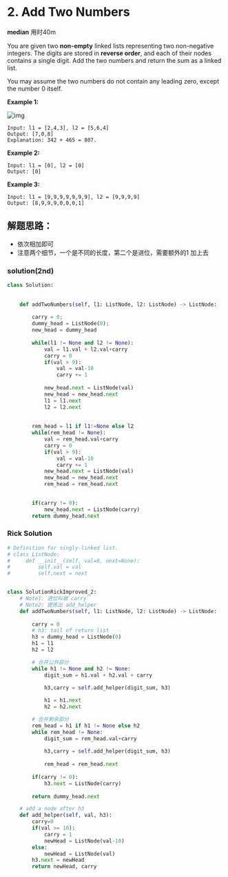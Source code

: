 # 2. Add Two Numbers
**median**                   用时40m

You are given two **non-empty** linked lists representing two non-negative integers. The digits are stored in **reverse order**, and each of their nodes contains a single digit. Add the two numbers and return the sum as a linked list.

You may assume the two numbers do not contain any leading zero, except the number 0 itself.

 

**Example 1:**

![img](https://assets.leetcode.com/uploads/2020/10/02/addtwonumber1.jpg)

```
Input: l1 = [2,4,3], l2 = [5,6,4]
Output: [7,0,8]
Explanation: 342 + 465 = 807.
```

**Example 2:**

```
Input: l1 = [0], l2 = [0]
Output: [0]
```

**Example 3:**

```
Input: l1 = [9,9,9,9,9,9,9], l2 = [9,9,9,9]
Output: [8,9,9,9,0,0,0,1]
```

 

## 解题思路：

- 依次相加即可
- 注意两个细节，一个是不同的长度，第二个是进位，需要额外的1 加上去 







### solution(2nd)

```python
class Solution:
    
    
    def addTwoNumbers(self, l1: ListNode, l2: ListNode) -> ListNode:
        
        carry = 0;
        dummy_head = ListNode(0);
        new_head = dummy_head
        
        while(l1 != None and l2 != None):
            val = l1.val + l2.val+carry
            carry = 0
            if(val > 9):
                val = val-10
                carry += 1
            
            new_head.next = ListNode(val)
            new_head = new_head.next
            l1 = l1.next
            l2 = l2.next
        
        
        rem_head = l1 if l1!=None else l2
        while(rem_head != None):
            val = rem_head.val+carry
            carry = 0
            if(val > 9):
                val = val-10
                carry += 1
            new_head.next = ListNode(val)
            new_head = new_head.next
            rem_head = rem_head.next

            
        if(carry != 0):
            new_head.next = ListNode(carry)
        return dummy_head.next
```



### Rick Solution

```python
# Definition for singly-linked list.
# class ListNode:
#     def __init__(self, val=0, next=None):
#         self.val = val
#         self.next = next


class SolutionRickImproved_2:
    # Note1: 进位叫做`carry`
    # Note2: 提炼出 add_helper
    def addTwoNumbers(self, l1: ListNode, l2: ListNode) -> ListNode:
        
        carry = 0
        # h3: tail of return list
        h3 = dummy_head = ListNode(0)
        h1 = l1
        h2 = l2

        # 合并公共部分
        while h1 != None and h2 != None:
            digit_sum = h1.val + h2.val + carry
            
            h3,carry = self.add_helper(digit_sum, h3)

            h1 = h1.next
            h2 = h2.next

        # 合并剩余部分
        rem_head = h1 if h1 != None else h2
        while rem_head != None:
            digit_sum = rem_head.val+carry
            
            h3,carry = self.add_helper(digit_sum, h3)
            
            rem_head = rem_head.next
            
        if(carry != 0):
            h3.next = ListNode(carry)
            
        return dummy_head.next

    # add a node after h3
    def add_helper(self, val, h3):
        carry=0
        if(val >= 10):
            carry = 1
            newHead = ListNode(val-10)
        else:
            newHead = ListNode(val)
        h3.next = newHead
        return newHead, carry
```

